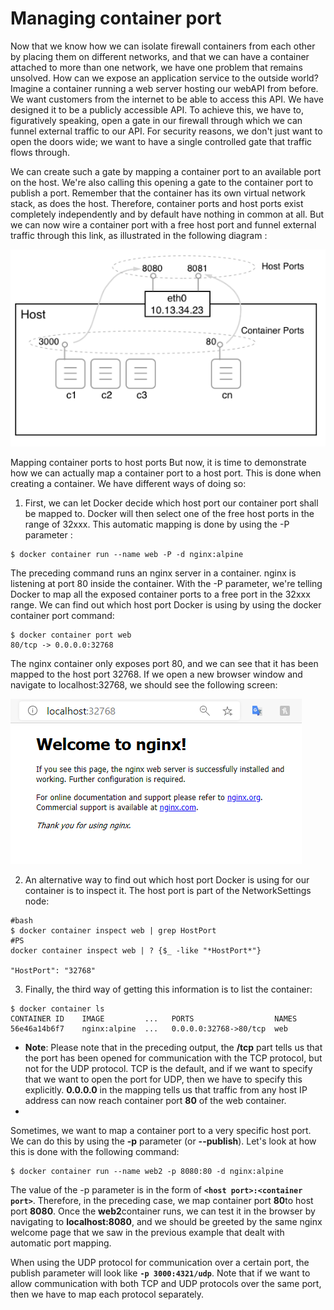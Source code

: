 # **Managing container port**

Now that we know how we can isolate firewall containers from each other by placing them on different networks, and that we can have a container attached to more than one network, we have one problem that remains unsolved. How can we expose an application service to the outside world? Imagine a container running a web server hosting our webAPI from before. We want customers from the internet to be able to access this API. We have designed it to be a publicly accessible API. To achieve this, we have to, figuratively speaking, open a gate in our firewall through which we can funnel external traffic to our API. For security reasons, we don't just want to open the doors wide; we want to have a single controlled gate that traffic flows through.

We can create such a gate by mapping a container port to an available port on the host. We're also calling this opening a gate to the container port to publish a port. Remember that the container has its own virtual network stack, as does the host. Therefore, container ports and host ports exist completely independently and by default have nothing in common at all. But we can now wire a container port with a free host port and funnel external traffic through this link, as illustrated in the following diagram :

![SHN](./img/l9_mcp-12.png)

Mapping container ports to host ports
But now, it is time to demonstrate how we can actually map a container port to a host port. This is done when creating a container. We have different ways of doing so:

1. First, we can let Docker decide which host port our container port shall be mapped to. Docker will then select one of the free host ports in the range of 32xxx. This automatic mapping is done by using the -P parameter :

```
$ docker container run --name web -P -d nginx:alpine
```
The preceding command runs an nginx server in a container. nginx is listening at port 80 inside the container. With the -P parameter, we're telling Docker to map all the exposed container ports to a free port in the 32xxx range. We can find out which host port Docker is using by using the docker container port command:

```
$ docker container port web
80/tcp -> 0.0.0.0:32768
```
The nginx container only exposes port 80, and we can see that it has been mapped to the host port 32768. If we open a new browser window and navigate to localhost:32768, we should see the following screen:

![SHN](./img/l9_mcp-13.png)

2. An alternative way to find out which host port Docker is using for our container is to inspect it. The host port is part of the NetworkSettings node:
```
#bash
$ docker container inspect web | grep HostPort
#PS 
docker container inspect web | ? {$_ -like "*HostPort*"}

"HostPort": "32768"
```

3. Finally, the third way of getting this information is to list the container:

```
$ docker container ls
CONTAINER ID    IMAGE         ...   PORTS                  NAMES
56e46a14b6f7    nginx:alpine  ...   0.0.0.0:32768->80/tcp  web
```

- **Note**: Please note that in the preceding output, the **/tcp** part tells us that the port has been opened for communication with the TCP protocol, but not for the UDP protocol. TCP is the default, and if we want to specify that we want to open the port for UDP, then we have to specify this explicitly. **0.0.0.0** in the mapping tells us that traffic from any host IP address can now reach container port **80** of the web container.
- 
Sometimes, we want to map a container port to a very specific host port. We can do this by using the **-p** parameter (or **--publish**). Let's look at how this is done with the following command:


```
$ docker container run --name web2 -p 8080:80 -d nginx:alpine
```
The value of the -p parameter is in the form of **`<host port>:<container port>`**. Therefore, in the preceding case, we map container port **80**to host port **8080**. Once the **web2**container runs, we can test it in the browser by navigating to **localhost:8080**, and we should be greeted by the same nginx welcome page that we saw in the previous example that dealt with automatic port mapping.

When using the UDP protocol for communication over a certain port, the publish parameter will look like **`-p 3000:4321/udp`**. Note that if we want to allow communication with both TCP and UDP protocols over the same port, then we have to map each protocol separately.